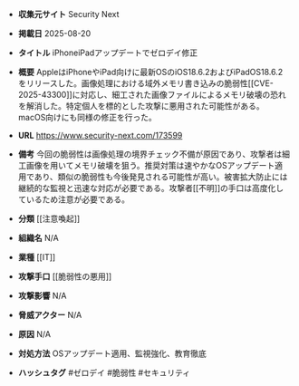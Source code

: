 - **収集元サイト**
Security Next

- **掲載日**
2025-08-20

- **タイトル**
iPhoneiPadアップデートでゼロデイ修正

- **概要**
AppleはiPhoneやiPad向けに最新OSのiOS18.6.2およびiPadOS18.6.2をリリースした。画像処理における域外メモリ書き込みの脆弱性[[CVE-2025-43300]]に対応し、細工された画像ファイルによるメモリ破壊の恐れを解消した。特定個人を標的とした攻撃に悪用された可能性がある。macOS向けにも同様の修正を行った。

- **URL**
https://www.security-next.com/173599

- **備考**
今回の脆弱性は画像処理の境界チェック不備が原因であり、攻撃者は細工画像を用いてメモリ破壊を狙う。推奨対策は速やかなOSアップデート適用であり、類似の脆弱性も今後発見される可能性が高い。被害拡大防止には継続的な監視と迅速な対応が必要である。攻撃者[[不明]]の手口は高度化しているため注意が必要である。

- **分類**
[[注意喚起]]

- **組織名**
N/A

- **業種**
[[IT]]

- **攻撃手口**
[[脆弱性の悪用]]

- **攻撃影響**
N/A

- **脅威アクター**
N/A

- **原因**
N/A

- **対処方法**
OSアップデート適用、監視強化、教育徹底

- **ハッシュタグ**
#ゼロデイ #脆弱性 #セキュリティ
